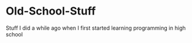 # Old-School-Stuff
Stuff I did a while ago when I first started learning programming in high school
